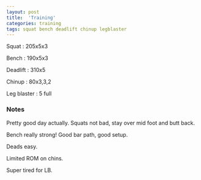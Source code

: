 ```yaml
---
layout: post
title:  'Training'
categories: training
tags: squat bench deadlift chinup legblaster
---
```


Squat       :   205x5x3

Bench       :   190x5x3

Deadlift    :   310x5

Chinup      :   80x3,3,2

Leg blaster :   5 full

### Notes

Pretty good day actually. Squats not bad, stay over mid foot and butt back.

Bench really strong! Good bar path, good setup.

Deads easy.

Limited ROM on chins.

Super tired for LB.

